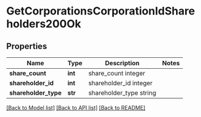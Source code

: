 # GetCorporationsCorporationIdShareholders200Ok

## Properties
Name | Type | Description | Notes
------------ | ------------- | ------------- | -------------
**share_count** | **int** | share_count integer | 
**shareholder_id** | **int** | shareholder_id integer | 
**shareholder_type** | **str** | shareholder_type string | 

[[Back to Model list]](../README.md#documentation-for-models) [[Back to API list]](../README.md#documentation-for-api-endpoints) [[Back to README]](../README.md)


